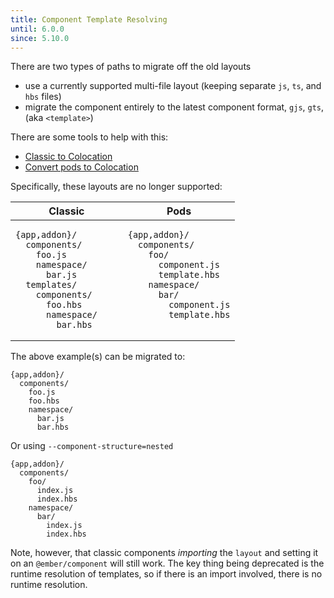 ```yaml
---
title: Component Template Resolving 
until: 6.0.0
since: 5.10.0
---
```


There are two types of paths to migrate off the old layouts 
- use a currently supported multi-file layout (keeping separate `js`, `ts`, and `hbs` files)
- migrate the component entirely to the latest component format, `gjs`, `gts`, (aka `<template>`)

There are some tools to help with this:
- [Classic to Colocation](https://github.com/ember-codemods/ember-component-template-colocation-migrator)
- [Convert pods to Colocation](https://github.com/ijlee2/ember-codemod-pod-to-octane)

Specifically, these layouts are no longer supported:

<table style="width:100%"><thead><tr><th>Classic</th><th>Pods</th></thead>
<tbody><tr><td style="vertical-align:top; width:50%;">

```
{app,addon}/
  components/
    foo.js
    namespace/
      bar.js
  templates/
    components/
      foo.hbs
      namespace/
        bar.hbs
```

</td><td style="vertical-align:top">

```
{app,addon}/
  components/
    foo/
      component.js
      template.hbs
    namespace/
      bar/
        component.js
        template.hbs
```

</td></tr></tbody>
</table>


The above example(s) can be migrated to:

```
{app,addon}/
  components/
    foo.js 
    foo.hbs
    namespace/
      bar.js
      bar.hbs
```

Or using `--component-structure=nested`

```
{app,addon}/
  components/
    foo/
      index.js 
      index.hbs
    namespace/
      bar/
        index.js
        index.hbs
```

Note, however, that classic components _importing_ the `layout` and setting it on an `@ember/component` will still work.
The key thing being deprecated is the runtime resolution of templates, so if there is an import involved, there is no runtime resolution.
